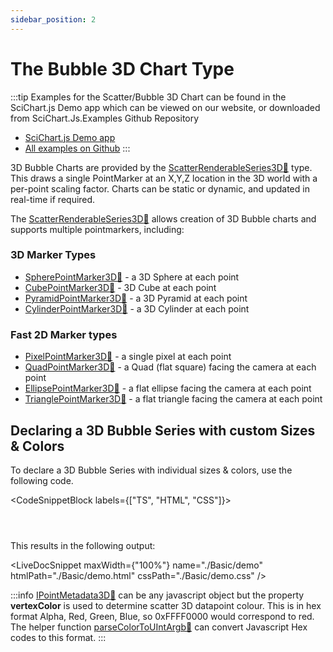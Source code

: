 ```yaml
---
sidebar_position: 2
---
```


# The Bubble 3D Chart Type

:::tip
Examples for the Scatter/Bubble 3D Chart can be found in the SciChart.js Demo app which can be viewed on our website, or downloaded from SciChart.Js.Examples Github Repository

*   [SciChart.js Demo app](https://scichart.com/demo/javascript-3d-bubble-chart)
*   [All examples on Github](https://github.com/abtsoftware/scichart.js.examples)
:::

3D Bubble Charts are provided by the [ScatterRenderableSeries3D:blue_book:](https://www.scichart.com/documentation/js/current/typedoc/classes/scatterrenderableseries3d.html) type. This draws a single PointMarker at an X,Y,Z location in the 3D world with a per-point scaling factor. Charts can be static or dynamic, and updated in real-time if required.

<ChartFromSciChartDemo src="https://scichart.com/demo/iframe/javascript-3d-bubble-chart" title="3D Bubble Chart" description="showing how to create 3D Bubble/Scatter charts with variable size and color of points." />

The [ScatterRenderableSeries3D:blue_book:](https://www.scichart.com/documentation/js/current/typedoc/classes/scatterrenderableseries3d.html) allows creation of 3D Bubble charts and supports multiple pointmarkers, including:

### 3D Marker Types

*   [SpherePointMarker3D:blue_book:](https://www.scichart.com/documentation/js/current/typedoc/classes/spherepointmarker3d.html) - a 3D Sphere at each point
*   [CubePointMarker3D:blue_book:](https://www.scichart.com/documentation/js/current/typedoc/classes/cubepointmarker3d.html) - 3D Cube at each point
*   [PyramidPointMarker3D:blue_book:](https://www.scichart.com/documentation/js/current/typedoc/classes/pyramidpointmarker3d.html) - a 3D Pyramid at each point
*   [CylinderPointMarker3D:blue_book:](https://www.scichart.com/documentation/js/current/typedoc/classes/cylinderpointmarker3d.html) - a 3D Cylinder at each point

### Fast 2D Marker types

*   [PixelPointMarker3D:blue_book:](https://www.scichart.com/documentation/js/current/typedoc/classes/pixelpointmarker3d.html) - a single pixel at each point
*   [QuadPointMarker3D:blue_book:](https://www.scichart.com/documentation/js/current/typedoc/classes/quadpointmarker.html) - a Quad (flat square) facing the camera at each point
*   [EllipsePointMarker3D:blue_book:](https://www.scichart.com/documentation/js/current/typedoc/classes/ellipsepointmarker3d.html) - a flat ellipse facing the camera at each point
*   [TrianglePointMarker3D:blue_book:](https://www.scichart.com/documentation/js/current/typedoc/classes/trianglepointmarker3d.html) - a flat triangle facing the camera at each point

Declaring a 3D Bubble Series with custom Sizes & Colors
-------------------------------------------------------

To declare a 3D Bubble Series with individual sizes & colors, use the following code.

<CodeSnippetBlock labels={["TS", "HTML", "CSS"]}>
```ts showLineNumbers file=./Basic/demo.ts start=region_A_start end=region_A_end
```
```html showLineNumbers file=./Basic/demo.html
```
```css showLineNumbers file=./Basic/demo.css
```
</CodeSnippetBlock>

This results in the following output: 

<LiveDocSnippet maxWidth={"100%"} name="./Basic/demo" htmlPath="./Basic/demo.html" cssPath="./Basic/demo.css" />

:::info
[IPointMetadata3D:blue_book:](https://www.scichart.com/documentation/js/current/typedoc/interfaces/ipointmetadata3d.html) can be any javascript object but the property **vertexColor** is used to determine scatter 3D datapoint colour. This is in hex format Alpha, Red, Green, Blue, so 0xFFFF0000 would correspond to red. The helper function [parseColorToUIntArgb:blue_book:](https://www.scichart.com/documentation/js/current/typedoc/index.html#parseColorToUIntArgb) can convert Javascript Hex codes to this format.
:::